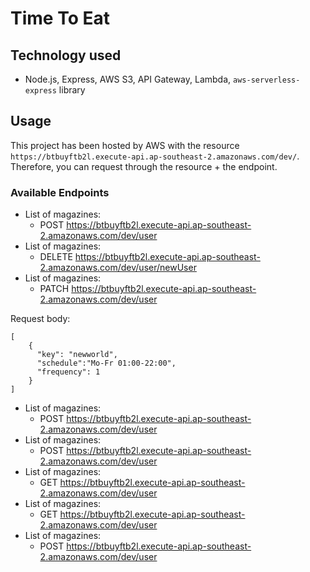 # Time To Eat
## Technology used
- Node.js, Express, AWS S3, API Gateway, Lambda, `aws-serverless-express` library
## Usage
This project has been hosted by AWS with the resource `https://btbuyftb2l.execute-api.ap-southeast-2.amazonaws.com/dev/`.
Therefore, you can request through the resource + the endpoint.
### Available Endpoints
* List of magazines:
    * POST https://btbuyftb2l.execute-api.ap-southeast-2.amazonaws.com/dev/user
* List of magazines:
    * DELETE https://btbuyftb2l.execute-api.ap-southeast-2.amazonaws.com/dev/user/newUser
* List of magazines:
    * PATCH https://btbuyftb2l.execute-api.ap-southeast-2.amazonaws.com/dev/user

Request body:

    [
        {
          "key": "newworld",
          "schedule":"Mo-Fr 01:00-22:00",
          "frequency": 1
        }
    ]
* List of magazines:
    * POST https://btbuyftb2l.execute-api.ap-southeast-2.amazonaws.com/dev/user
* List of magazines:
    * POST https://btbuyftb2l.execute-api.ap-southeast-2.amazonaws.com/dev/user
* List of magazines:
    * GET https://btbuyftb2l.execute-api.ap-southeast-2.amazonaws.com/dev/user
* List of magazines:
    * GET https://btbuyftb2l.execute-api.ap-southeast-2.amazonaws.com/dev/user
* List of magazines:
    * POST https://btbuyftb2l.execute-api.ap-southeast-2.amazonaws.com/dev/user
